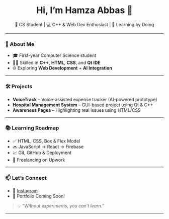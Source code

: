 <h1 align="center">Hi, I’m Hamza Abbas 👋</h1>

<p align="center">
  🚀 CS Student | 💻 C++ & Web Dev Enthusiast | 🎯 Learning by Doing
</p>

---

### 🧠 About Me
- 🎓 First-year Computer Science student  
- 🧑‍💻 Skilled in **C++**, **HTML**, **CSS**, and **Qt IDE**  
- 🌐 Exploring **Web Development** + **AI Integration**

---

### 🛠️ Projects
- **VoiceTrack** – Voice-assisted expense tracker (AI-powered prototype)  
- **Hospital Management System** – GUI-based project using Qt & C++  
- **Awareness Pages** – Highlighting real issues using HTML/CSS  

---

### 📚 Learning Roadmap
- ✅ HTML, CSS, Box & Flex Model  
- 🔜 JavaScript → React → Firebase  
- 📈 Git, GitHub & Deployment  
- 💼 Freelancing on Upwork

---

### 📫 Let’s Connect
- 🔗 [Instagram](https://www.instagram.com/your_username)
- 💼 Portfolio Coming Soon!

> 💡 _“Without experiments, you can’t learn.”_

---
